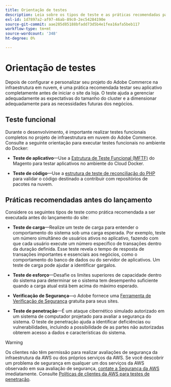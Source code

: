 ```yaml
---
title: Orientação de testes
description: Leia sobre os tipos de teste e as práticas recomendadas para iniciar o Adobe Commerce na infraestrutura em nuvem.
exl-id: 1d7897a2-af97-46ab-89c0-2ec54284190e
source-git-commit: aae285d85188bfadd73d5b4e1fea16afa5beb117
workflow-type: tm+mt
source-wordcount: '348'
ht-degree: 0%

---
```


# Orientação de testes

Depois de configurar e personalizar seu projeto do Adobe Commerce na infraestrutura em nuvem, é uma prática recomendada testar seu aplicativo completamente antes de iniciar o site da loja. O teste ajuda a gerenciar adequadamente as expectativas do tamanho do cluster e a dimensionar adequadamente para as necessidades futuras dos negócios.

## Teste funcional

Durante o desenvolvimento, é importante realizar testes funcionais completos no projeto de infraestrutura em nuvem do Adobe Commerce. Consulte a seguinte orientação para executar testes funcionais no ambiente do Docker:

- **Teste de aplicativo**—Use a [Estrutura de Teste Funcional (MFTF)](https://developer.adobe.com/commerce/cloud-tools/docker/test/application-testing/) do Magento para testar aplicativos no ambiente do Cloud Docker.

- **Teste de código**—Use a [estrutura de teste de reconciliação do PHP](https://developer.adobe.com/commerce/cloud-tools/docker/test/code-testing/) para validar o código destinado a contribuir com repositórios de pacotes na nuvem.

## Práticas recomendadas antes do lançamento

Considere os seguintes tipos de teste como prática recomendada a ser executada antes do lançamento do site:

- **Teste de carga**—Realize um teste de carga para entender o comportamento do sistema sob uma carga esperada. Por exemplo, teste um número simultâneo de usuários ativos no aplicativo, fazendo com que cada usuário execute um número específico de transações dentro da duração definida. Esse teste revela o tempo de resposta de transações importantes e essenciais aos negócios, como o comportamento do banco de dados ou do servidor de aplicativos. Um teste de carga pode ajudar a identificar gargalos.

- **Teste de esforço**—Desafie os limites superiores de capacidade dentro do sistema para determinar se o sistema tem desempenho suficiente quando a carga atual está bem acima do máximo esperado.

- **Verificação de Segurança**—o Adobe fornece uma [Ferramenta de Verificação de Segurança](../launch/overview.md#set-up-the-security-scan-tool) gratuita para seus sites.

- **Teste de penetração**—É um ataque cibernético simulado autorizado em um sistema de computador projetado para avaliar a segurança do sistema. O teste de penetração ajuda a identificar deficiências ou vulnerabilidades, incluindo a possibilidade de as partes não autorizadas obterem acesso a dados e características do sistema.

>[!WARNING]
>
>Os clientes não têm permissão para realizar avaliações de segurança da infraestrutura da AWS ou dos próprios serviços da AWS. Se você descobrir um problema de segurança em qualquer um dos serviços da AWS observado em sua avaliação de segurança, [contate a Segurança da AWS](mailto:aws-security@amazon.com) imediatamente. Consulte [Políticas de clientes da AWS para testes de penetração](https://aws.amazon.com/security/penetration-testing/).
